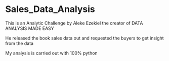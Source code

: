 # Sales_Data_Analysis
This is an Analytic Challenge by Aleke Ezekiel the creator of DATA ANALYSIS MADE EASY 

He released the book sales data out and requested the buyers to get insight from the data

My analysis is carried out with 100% python 
